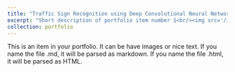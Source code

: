 ```yaml
---
title: "Traffic Sign Recognition using Deep Convolutional Neural Networks"
excerpt: "Short description of portfolio item number 1<br/><img src='/images/iccit.png'>"
collection: portfolio
---
```


This is an item in your portfolio. It can be have images or nice text. If you name the file .md, it will be parsed as markdown. If you name the file .html, it will be parsed as HTML. 

